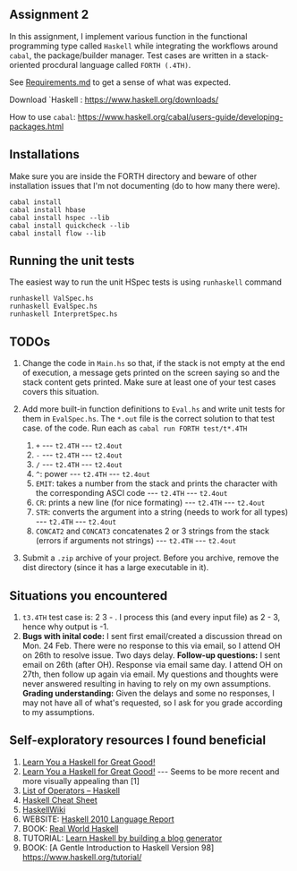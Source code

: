 
## Assignment 2

In this assignment, I implement various function in the functional programming type called  `Haskell` while integrating the workflows around `cabal`, the package/builder manager. Test cases are written in a stack-oriented procdural language called `FORTH (.4TH)`.

See [Requirements.md](https://github.com/Brinkley97/cop_5556_program_languages_principles/blob/main/assignments/2-FORTH/Requirements.md) to get a sense of what was expected.

Download `Haskell : https://www.haskell.org/downloads/

How to use `cabal`: https://www.haskell.org/cabal/users-guide/developing-packages.html

## Installations

Make sure you are inside the FORTH directory and beware of other installation issues that I'm not documenting (do to how many there were).
```
cabal install
cabal install hbase
cabal install hspec --lib
cabal install quickcheck --lib
cabal install flow --lib
```

## Running the unit tests

The easiest way to run the unit HSpec tests is using `runhaskell` command
```
runhaskell ValSpec.hs
runhaskell EvalSpec.hs
runhaskell InterpretSpec.hs
```

## TODOs

1. Change the code in `Main.hs` so that, if the stack is not empty at the end of execution, a message gets printed on the screen saying so and the stack content gets printed. Make sure at least one of your test cases covers this situation.

2. Add more built-in function definitions to `Eval.hs` and write unit tests for them in `EvalSpec.hs`. The `*.out` file is the correct solution to that test case. of the code. Run each as `cabal run FORTH test/t*.4TH`
   1. `+` --- `t2.4TH` --- `t2.4out`
   3. `-` --- `t2.4TH` --- `t2.4out`
   4. `/` --- `t2.4TH` --- `t2.4out`
   5. `^`: power --- `t2.4TH` --- `t2.4out`
   6. `EMIT`: takes a number from the stack and prints the character with the corresponding ASCI code --- `t2.4TH` --- `t2.4out`
   7. `CR`: prints a new line (for nice formating) --- `t2.4TH` --- `t2.4out`
   8. `STR`: converts the argument into a string (needs to work for all types) --- `t2.4TH` --- `t2.4out`
   9. `CONCAT2` and `CONCAT3` concatenates 2 or 3 strings from the stack (errors if arguments not strings) --- `t2.4TH` --- `t2.4out`

5. Submit a `.zip` archive of your project. Before you archive, remove the dist directory (since it has a large executable in it).

## Situations you encountered

1. `t3.4TH` test case is: 2 3 - . I process this (and every input file) as 2 - 3, hence why output is -1.
2. **Bugs with inital code:** I sent first email/created a discussion thread on Mon. 24 Feb. There were no response to this via email, so I attend OH on 26th to resolve issue. Two days delay. **Follow-up questions:** I sent email on 26th (after OH). Response via email same day. I attend OH on 27th, then follow up again via email. My questions and thoughts were never answered resulting in having to rely on my own assumptions. **Grading understanding:** Given the delays and some no responses, I may not have all of what's requested, so I ask for you grade according to my assumptions.

## Self-exploratory resources I found beneficial

1. [Learn You a Haskell for Great Good!](https://learnyouahaskell.com/chapters)
2. [Learn You a Haskell for Great Good!](https://learnyouahaskell.github.io/chapters.html) --- Seems to be more recent and more visually appealing than [1]
3. [List of Operators – Haskell](https://www.learningcardano.com/list-of-operators-haskell/)
4. [Haskell Cheat Sheet](https://hackage.haskell.org/package/CheatSheet-1.5/src/CheatSheet.pdf)
5. [HaskellWiki](https://wiki.haskell.org/Keywords)
6. WEBSITE: [Haskell 2010 Language Report](https://www.haskell.org/onlinereport/haskell2010/haskell.html#haskellpa1.html)
7. BOOK: [Real World Haskell](https://book.realworldhaskell.org/)
8. TUTORIAL: [Learn Haskell by building a blog generator](https://learn-haskell.blog/)
9. BOOK: [A Gentle Introduction to Haskell Version 98] https://www.haskell.org/tutorial/



